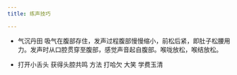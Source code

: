 ```yaml
---
title: 练声技巧

---
```


- 气沉丹田 
吸气在腹部存住，发声过程腹部慢慢缩小，前松后紧，即肚子松腰用力。发声时从口腔贯穿至腹部，感觉声音起自腹部。喉咙放松，喉结放松。

- 打开小舌头 
获得头腔共鸣
方法 打哈欠 大笑 学费玉清 


